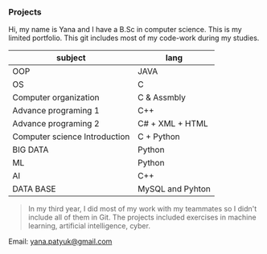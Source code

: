 ### Projects
Hi, my name is Yana and I have a B.Sc in computer science. This is my limited portfolio.
This git includes most of my code-work during my studies.

|  subject |  lang |
| ------------ | ------------ |
| OOP  |JAVA   |
|  OS| C  |
| Computer organization |C & Assmbly   |
|  Advance programing 1| C++  |
| Advance programing 2| C# + XML + HTML |
| Computer science Introduction| C  + Python|
|BIG DATA| Python |
|ML | Python|
| AI| C++|
|DATA BASE|MySQL and Pyhton|



> In my third year, I did most of my work with my teammates so I didn't include all of them in Git.
The projects included exercises in machine learning, artificial intelligence, cyber.

Email: yana.patyuk@gmail.com

